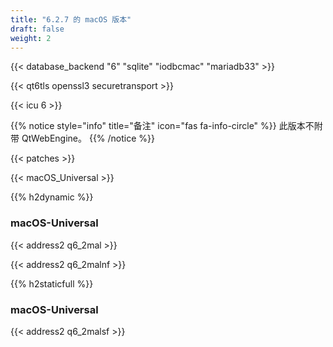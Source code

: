 ```yaml
---
title: "6.2.7 的 macOS 版本"
draft: false
weight: 2
---
```


{{< database_backend "6" "sqlite" "iodbcmac" "mariadb33" >}}

{{< qt6tls openssl3 securetransport >}}

{{< icu 6 >}}

{{% notice style="info" title="备注"  icon="fas fa-info-circle" %}}
此版本不附带 QtWebEngine。
{{% /notice %}}

{{< patches >}}

{{< macOS_Universal >}}

{{% h2dynamic %}}

### macOS-Universal

{{< address2 q6_2mal >}}

{{< address2 q6_2malnf >}}

{{% h2staticfull %}}

### macOS-Universal

{{< address2 q6_2malsf >}}
